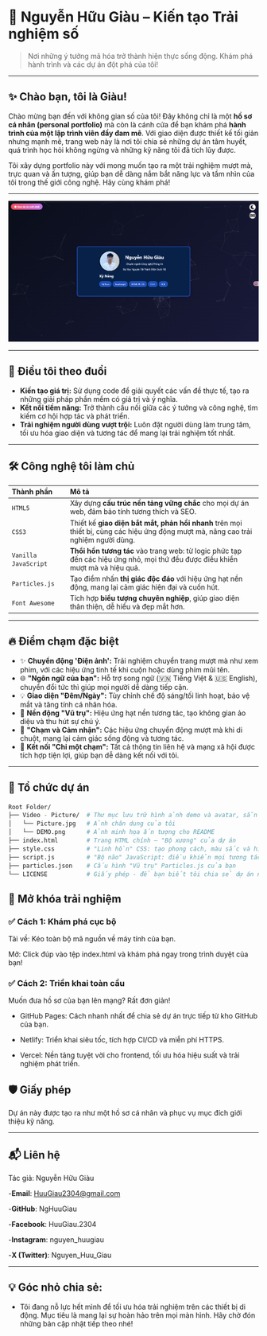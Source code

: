 # 🚀 Nguyễn Hữu Giàu – Kiến tạo Trải nghiệm số

> Nơi những ý tưởng mã hóa trở thành hiện thực sống động. Khám phá hành trình và các dự án đột phá của tôi!

---

## ✨ Chào bạn, tôi là Giàu!

Chào mừng bạn đến với không gian số của tôi! Đây không chỉ là một **hồ sơ cá nhân (personal portfolio)** mà còn là cánh cửa để bạn khám phá **hành trình của một lập trình viên đầy đam mê**. Với giao diện được thiết kế tối giản nhưng mạnh mẽ, trang web này là nơi tôi chia sẻ những dự án tâm huyết, quá trình học hỏi không ngừng và những kỹ năng tôi đã tích lũy được.

Tôi xây dựng portfolio này với mong muốn tạo ra một trải nghiệm mượt mà, trực quan và ấn tượng, giúp bạn dễ dàng nắm bắt năng lực và tầm nhìn của tôi trong thế giới công nghệ. Hãy cùng khám phá!

---

![Demo](Video-Picture/Demo.png)

---

## 🎯 Điều tôi theo đuổi

* **Kiến tạo giá trị:** Sử dụng code để giải quyết các vấn đề thực tế, tạo ra những giải pháp phần mềm có giá trị và ý nghĩa.
* **Kết nối tiềm năng:** Trở thành cầu nối giữa các ý tưởng và công nghệ, tìm kiếm cơ hội hợp tác và phát triển.
* **Trải nghiệm người dùng vượt trội:** Luôn đặt người dùng làm trung tâm, tối ưu hóa giao diện và tương tác để mang lại trải nghiệm tốt nhất.

---

## 🛠️ Công nghệ tôi làm chủ

| Thành phần           | Mô tả                                                                                                                  |
| :------------------- | :--------------------------------------------------------------------------------------------------------------------- |
| `HTML5`              | Xây dựng **cấu trúc nền tảng vững chắc** cho mọi dự án web, đảm bảo tính tương thích và SEO.                            |
| `CSS3`               | Thiết kế **giao diện bắt mắt, phản hồi nhanh** trên mọi thiết bị, cùng các hiệu ứng động mượt mà, nâng cao trải nghiệm người dùng. |
| `Vanilla JavaScript` | **Thổi hồn tương tác** vào trang web: từ logic phức tạp đến các hiệu ứng nhỏ, mọi thứ đều được điều khiển mượt mà và hiệu quả. |
| `Particles.js`       | Tạo điểm nhấn **thị giác độc đáo** với hiệu ứng hạt nền động, mang lại cảm giác hiện đại và cuốn hút.                   |
| `Font Awesome`       | Tích hợp **biểu tượng chuyên nghiệp**, giúp giao diện thân thiện, dễ hiểu và đẹp mắt hơn.                              |

---

## 🔥 Điểm chạm đặc biệt

* ✨ **Chuyển động 'Điện ảnh':** Trải nghiệm chuyển trang mượt mà như xem phim, với các hiệu ứng tinh tế khi cuộn hoặc dùng phím mũi tên.
* 🌐 **"Ngôn ngữ của bạn":** Hỗ trợ song ngữ (🇻🇳 Tiếng Việt & 🇺🇸 English), chuyển đổi tức thì giúp mọi người dễ dàng tiếp cận.
* 💡 **Giao diện "Đêm/Ngày":** Tùy chỉnh chế độ sáng/tối linh hoạt, bảo vệ mắt và tăng tính cá nhân hóa.
* 🌠 **Nền động "Vũ trụ":** Hiệu ứng hạt nền tương tác, tạo không gian ảo diệu và thu hút sự chú ý.
* 🔄 **"Chạm và Cảm nhận":** Các hiệu ứng chuyển động mượt mà khi di chuột, mang lại cảm giác sống động và tương tác.
* 💌 **Kết nối "Chỉ một chạm":** Tất cả thông tin liên hệ và mạng xã hội được tích hợp tiện lợi, giúp bạn dễ dàng kết nối với tôi.

---

## 📂 Tổ chức dự án

```bash
Root Folder/
├── Video - Picture/  # Thư mục lưu trữ hình ảnh demo và avatar, sẵn sàng cho video nếu cần!
│   └── Picture.jpg   # Ảnh chân dung của tôi
│   └── DEMO.png      # Ảnh minh họa ấn tượng cho README
├── index.html        # Trang HTML chính – "Bộ xương" của dự án
├── style.css         # "Linh hồn" CSS: tạo phong cách, màu sắc và hiệu ứng
├── script.js         # "Bộ não" JavaScript: điều khiển mọi tương tác và logic thông minh
├── particles.json    # Cấu hình "Vũ trụ" Particles.js của bạn
└── LICENSE           # Giấy phép - để bạn biết tôi chia sẻ dự án này như thế nào
```

## 🚀 Mở khóa trải nghiệm
### ✅ Cách 1: Khám phá cục bộ
Tải về: Kéo toàn bộ mã nguồn về máy tính của bạn.

Mở: Click đúp vào tệp index.html và khám phá ngay trong trình duyệt của bạn!

### ✅ Cách 2: Triển khai toàn cầu
Muốn đưa hồ sơ của bạn lên mạng? Rất đơn giản!

- GitHub Pages: Cách nhanh nhất để chia sẻ dự án trực tiếp từ kho GitHub của bạn.

- Netlify: Triển khai siêu tốc, tích hợp CI/CD và miễn phí HTTPS.

- Vercel: Nền tảng tuyệt vời cho frontend, tối ưu hóa hiệu suất và trải nghiệm phát triển.

## 🛡️ Giấy phép
Dự án này được tạo ra như một hồ sơ cá nhân và phục vụ mục đích giới thiệu kỹ năng.

---

## 📬 Liên hệ
Tác giả: Nguyễn Hữu Giàu

-**Email**: HuuGiau2304@gmail.com

-**GitHub**: NgHuuGiau

-**Facebook**: HuuGiau.2304

-**Instagram**: nguyen_huugiau

-**X (Twitter)**: Nguyen_Huu_Giau

---

## 💡 Góc nhỏ chia sẻ:
- Tôi đang nỗ lực hết mình để tối ưu hóa trải nghiệm trên các thiết bị di động. Mục tiêu là mang lại sự hoàn hảo trên mọi màn hình. Hãy chờ đón những bản cập nhật tiếp theo nhé!

